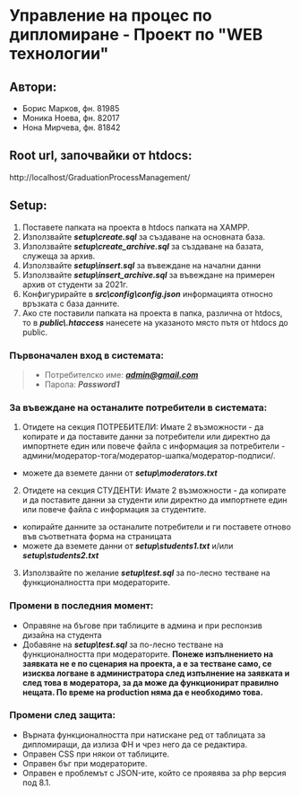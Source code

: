 # Управление на процес по дипломиране - Проект по "WEB технологии"
## Автори:
- Борис Марков, фн. 81985 
- Моника Ноева, фн. 82017
- Нона Мирчева, фн. 81842

##  Root url, започвайки от htdocs:
http://localhost/GraduationProcessManagement/
## Setup:
1. Поставете папката на проекта в htdocs папката на XAMPP.
2. Използвайте ***setup\create.sql*** за създаване на основната база.
3. Използвайте ***setup\create_archive.sql*** за създаване на базата, служеща за архив.
4. Използвайте ***setup\insert.sql*** за въвеждане на начални данни
5. Използвайте ***setup\insert_archive.sql*** за въвеждане на примерен архив от студенти за 2021г.
6. Конфигурирайте в ***src\config\config.json*** информацията относно връзката с база данните.
7. Ако сте поставили папката на проекта в папка, различна от htdocs, то в ***public\\.htaccess*** нанесете на указаното място пътя от htdocs до public.


### Първоначален вход в системата:
>- Потребителско име: ***admin@gmail.com***
>- Парола: ***Password1***

### За въвеждане на останалите потребители в системата:
1. Отидете на секция ПОТРЕБИТЕЛИ:
Имате 2 възможности - да копирате и да поставите данни за потребители или директно да импортнете един или повече файла с информация за потребители - админи/модератор-тога/модератор-шапка/модератор-подписи/.
 - можете да вземете данни от ***setup\moderators.txt***

2. Отидете на секция СТУДЕНТИ:
Имате 2 възможности - да копирате и да поставите данни за студенти или директно да импортнете един или повече файла с информация за студентите.
 - копирайте данните за останалите потребители и ги поставете отново във съответната форма на страницата
 - можете да вземете данни от ***setup\students1.txt*** и/или ***setup\students2.txt***

3. Използвайте по желание ***setup\test.sql*** за по-лесно тестване на функционалността при модераторите.

### Промени в последния момент:
- Оправяне на бъгове при таблиците в админа и при респонзив дизайна на студента 
- Добавяне на ***setup\test.sql*** за по-лесно тестване на функционалността при модераторите. **Понеже изпълнението на заявката не е по сценария на проекта, а е за тестване само, се изисква логване в администратора след изпълнение на заявката и след това в модератора, за да може да функционират правилно нещата. По време на production няма да е необходимо това.**

### Промени след защита:
- Върната функционалността при натискане ред от таблицата за дипломиращи, да излиза ФН и чрез него да се редактира.
- Оправен CSS при някои от таблиците.
- Оправен бъг при модераторите.
- Оправен е проблемът с JSON-ите, който се проявява за php версия под 8.1.
